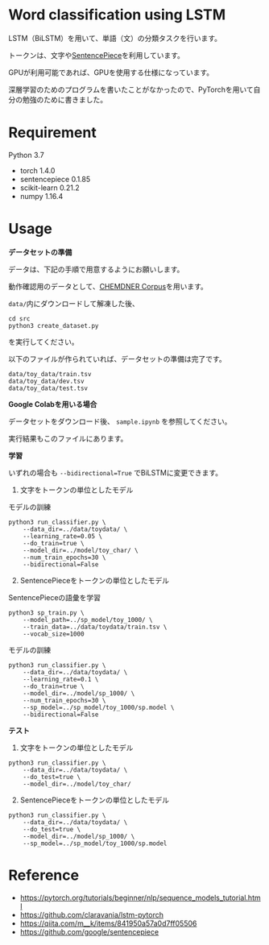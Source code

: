 # Word classification using LSTM

LSTM（BiLSTM）を用いて、単語（文）の分類タスクを行います。

トークンは、文字や[SentencePiece](https://github.com/google/sentencepiece)を利用しています。

GPUが利用可能であれば、GPUを使用する仕様になっています。

深層学習のためのプログラムを書いたことがなかったので、PyTorchを用いて自分の勉強のために書きました。

# Requirement

Python 3.7

* torch 1.4.0
* sentencepiece 0.1.85
* scikit-learn 0.21.2
* numpy 1.16.4

# Usage

**データセットの準備**

データは、下記の手順で用意するようにお願いします。

動作確認用のデータとして、[CHEMDNER Corpus](https://biocreative.bioinformatics.udel.edu/resources/biocreative-iv/chemdner-corpus/)を用います。

`data/`内にダウンロードして解凍した後、
```
cd src
python3 create_dataset.py
```
を実行してください。

以下のファイルが作られていれば、データセットの準備は完了です。
```
data/toy_data/train.tsv
data/toy_data/dev.tsv
data/toy_data/test.tsv
```

**Google Colabを用いる場合**

データセットをダウンロード後、
`sample.ipynb`
を参照してください。

実行結果もこのファイルにあります。

**学習**

いずれの場合も
`--bidirectional=True`
でBiLSTMに変更できます。

1. 文字をトークンの単位としたモデル

モデルの訓練
```
python3 run_classifier.py \
    --data_dir=../data/toydata/ \
    --learning_rate=0.05 \
    --do_train=true \
    --model_dir=../model/toy_char/ \
    --num_train_epochs=30 \
    --bidirectional=False
```

2. SentencePieceをトークンの単位としたモデル

SentencePieceの語彙を学習
```
python3 sp_train.py \
    --model_path=../sp_model/toy_1000/ \
    --train_data=../data/toydata/train.tsv \
    --vocab_size=1000
```

モデルの訓練
```
python3 run_classifier.py \
    --data_dir=../data/toydata/ \
    --learning_rate=0.1 \
    --do_train=true \
    --model_dir=../model/sp_1000/ \
    --num_train_epochs=30 \
    --sp_model=../sp_model/toy_1000/sp.model \
    --bidirectional=False
```

**テスト**

1. 文字をトークンの単位としたモデル
```
python3 run_classifier.py \
    --data_dir=../data/toydata/ \
    --do_test=true \
    --model_dir=../model/toy_char/
```

2. SentencePieceをトークンの単位としたモデル
```
python3 run_classifier.py \
    --data_dir=../data/toydata/ \
    --do_test=true \
    --model_dir=../model/sp_1000/ \
    --sp_model=../sp_model/toy_1000/sp.model
```


# Reference

* https://pytorch.org/tutorials/beginner/nlp/sequence_models_tutorial.html
* https://github.com/claravania/lstm-pytorch
* https://qiita.com/m__k/items/841950a57a0d7ff05506
* https://github.com/google/sentencepiece
